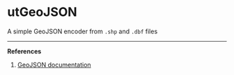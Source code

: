 # utGeoJSON

A simple GeoJSON encoder from `.shp` and `.dbf` files
***
**References**
1. [GeoJSON documentation](https://tools.ietf.org/html/rfc7946)
